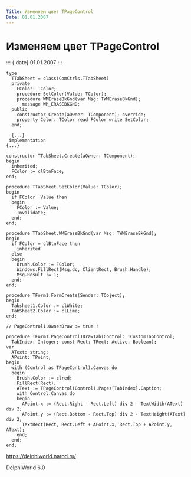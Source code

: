 ```yaml
---
Title: Изменяем цвет TPageControl
Date: 01.01.2007
---
```



Изменяем цвет TPageControl
==========================

::: {.date}
01.01.2007
:::

    type 
      TTabSheet = class(ComCtrls.TTabSheet) 
      private 
        FColor: TColor; 
        procedure SetColor(Value: TColor); 
        procedure WMEraseBkGnd(var Msg: TWMEraseBkGnd); 
          message WM_ERASEBKGND; 
      public 
        constructor Create(aOwner: TComponent); override; 
        property Color: TColor read FColor write SetColor; 
      end; 
     
      {...} 
     implementation 
    {...} 
     
    constructor TTabSheet.Create(aOwner: TComponent); 
    begin 
      inherited; 
      FColor := clBtnFace; 
    end; 
     
    procedure TTabSheet.SetColor(Value: TColor); 
    begin 
      if FColor  Value then  
      begin 
        FColor := Value; 
        Invalidate; 
      end; 
    end; 
     
    procedure TTabSheet.WMEraseBkGnd(var Msg: TWMEraseBkGnd); 
    begin 
      if FColor = clBtnFace then 
        inherited 
      else  
      begin 
        Brush.Color := FColor; 
        Windows.FillRect(Msg.dc, ClientRect, Brush.Handle); 
        Msg.Result := 1; 
      end; 
    end; 
     
    procedure TForm1.FormCreate(Sender: TObject); 
    begin 
      Tabsheet1.Color := clWhite; 
      TabSheet2.Color := clLime; 
    end; 
     
    // PageControl1.OwnerDraw := true ! 
     
    procedure TForm1.PageControl1DrawTab(Control: TCustomTabControl; 
      TabIndex: Integer; const Rect: TRect; Active: Boolean); 
    var 
      AText: string; 
      APoint: TPoint; 
    begin 
      with (Control as TPageControl).Canvas do 
      begin 
        Brush.Color := clred; 
        FillRect(Rect); 
        AText := TPageControl(Control).Pages[TabIndex].Caption; 
        with Control.Canvas do 
        begin 
          APoint.x := (Rect.Right - Rect.Left) div 2 - TextWidth(AText) div 2; 
          APoint.y := (Rect.Bottom - Rect.Top) div 2 - TextHeight(AText) div 2; 
          TextRect(Rect, Rect.Left + APoint.x, Rect.Top + APoint.y, AText); 
        end; 
      end; 
    end;
     

<https://delphiworld.narod.ru/>

DelphiWorld 6.0
